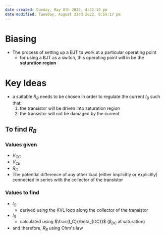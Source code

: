 ```yaml
---
date created: Sunday, May 8th 2022, 4:32:10 pm
date modified: Tuesday, August 23rd 2022, 8:59:17 pm
---
```


# Biasing

- The process of setting up a BJT to work at a particular operating point
	- for using a BJT as a switch, this operating point will in be the **saturation region**

# Key Ideas

- a suitable $R_B$ needs to be chosen in order to regulate the current $I_B$ such that:
	1. the transistor will be driven into saturation region
	2. the transistor will not be damaged by the current

## To find $R_B$

### Values given

- $V_{CC}$
- $V_{CE}$
- $R_C$
- The potential difference of any other load (either implicitly or explicitly) connected in series with the collector of the transistor

### Values to find

- $I_C$
	- derived using the KVL loop along the collector of the transistor
- $I_B$
	- calculated using $\frac{I_C}{\beta_{DC}}$ ($\beta_{DC}$ at saturation)
- and therefore, $R_B$ using Ohm's law